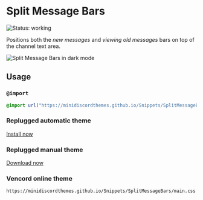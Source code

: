 [preview]: https://minidiscordthemes.github.io/Snippets/SplitMessageBars/preview.avif

# Split Message Bars
![Status: working](https://img.shields.io/badge/status-working-green?style=flat-square)

Positions both the *new messages* and *viewing old messages* bars on top of the channel text area.

![Split Message Bars in dark mode][preview]

## Usage
### `@import`
```css
@import url("https://minidiscordthemes.github.io/Snippets/SplitMessageBars/main.css");
```
### Replugged automatic theme
[Install now](https://replugged.dev/install?identifier=net.saltssaumure.SplitMessageBars)
### Replugged manual theme
[Download now](https://github.com/MiniDiscordThemes/Snippets/releases/latest/download/net.saltssaumure.SplitMessageBars.asar)
### Vencord online theme
```
https://minidiscordthemes.github.io/Snippets/SplitMessageBars/main.css
```